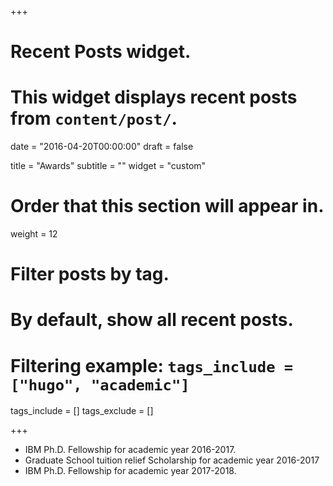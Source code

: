 +++
# Recent Posts widget.
# This widget displays recent posts from `content/post/`.

date = "2016-04-20T00:00:00"
draft = false

title = "Awards"
subtitle = ""
widget = "custom"

# Order that this section will appear in.
weight = 12

# Filter posts by tag.
#  By default, show all recent posts.
#  Filtering example: `tags_include = ["hugo", "academic"]`
tags_include = []
tags_exclude = []

+++
- IBM Ph.D. Fellowship for academic year 2016-2017.
- Graduate School tuition relief Scholarship for academic year 2016-2017
- IBM Ph.D. Fellowship for academic year 2017-2018.

